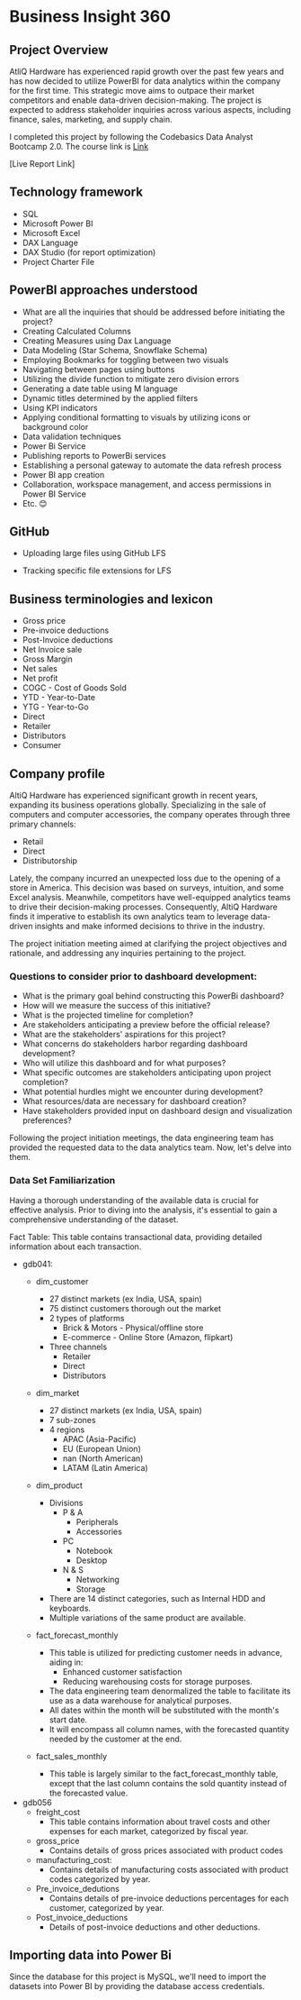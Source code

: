 # Business Insight 360

## Project Overview

AtliQ Hardware has experienced rapid growth over the past few years and has now decided to utilize PowerBI for data analytics within the company for the first time. This strategic move aims to outpace their market competitors and enable data-driven decision-making. The project is expected to address stakeholder inquiries across various aspects, including finance, sales, marketing, and supply chain.


I completed this project by following the Codebasics Data Analyst Bootcamp 2.0. The course link is [Link](https://codebasics.io/bootcamps/data-analytics-bootcamp-with-practical-job-assistance)

[Live Report Link]

## Technology framework
- SQL
- Microsoft Power BI
- Microsoft Excel
- DAX Language
- DAX Studio (for report optimization)
- Project Charter File

## PowerBI approaches understood
- What are all the inquiries that should be addressed before initiating the project?
- Creating Calculated Columns
- Creating Measures using Dax Language
- Data Modeling (Star Schema, Snowflake Schema)
- Employing Bookmarks for toggling between two visuals
- Navigating between pages using buttons
- Utilizing the divide function to mitigate zero division errors
- Generating a date table using M language
- Dynamic titles determined by the applied filters
- Using KPI indicators
- Applying conditional formatting to visuals by utilizing icons or background color
- Data validation techniques
- Power Bi Service
- Publishing reports to PowerBi services
- Establishing a personal gateway to automate the data refresh process
- Power BI app creation
- Collaboration, workspace management, and access permissions in Power BI Service
- Etc. 😊

## GitHub
- Uploading large files using GitHub LFS

- Tracking specific file extensions for LFS

## Business terminologies and lexicon
- Gross price
- Pre-invoice deductions
- Post-Invoice deductions
- Net Invoice sale
- Gross Margin
- Net sales
- Net profit
- COGC - Cost of Goods Sold
- YTD - Year-to-Date
- YTG - Year-to-Go
- Direct
- Retailer
- Distributors
- Consumer

## Company profile

AltiQ Hardware has experienced significant growth in recent years, expanding its business operations globally. Specializing in the sale of computers and computer accessories, the company operates through three primary channels:
- Retail
- Direct
- Distributorship

Lately, the company incurred an unexpected loss due to the opening of a store in America. This decision was based on surveys, intuition, and some Excel analysis. Meanwhile, competitors have well-equipped analytics teams to drive their decision-making processes. Consequently, AltiQ Hardware finds it imperative to establish its own analytics team to leverage data-driven insights and make informed decisions to thrive in the industry.

The project initiation meeting aimed at clarifying the project objectives and rationale, and addressing any inquiries pertaining to the project.

### Questions to consider prior to dashboard development:
- What is the primary goal behind constructing this PowerBi dashboard?
- How will we measure the success of this initiative?
- What is the projected timeline for completion?
- Are stakeholders anticipating a preview before the official release?
- What are the stakeholders' aspirations for this project?
- What concerns do stakeholders harbor regarding dashboard development?
- Who will utilize this dashboard and for what purposes?
- What specific outcomes are stakeholders anticipating upon project completion?
- What potential hurdles might we encounter during development?
- What resources/data are necessary for dashboard creation?
- Have stakeholders provided input on dashboard design and visualization preferences?

Following the project initiation meetings, the data engineering team has provided the requested data to the data analytics team. Now, let's delve into them.

### Data Set Familiarization
Having a thorough understanding of the available data is crucial for effective analysis. Prior to diving into the analysis, it's essential to gain a comprehensive understanding of the dataset.

Fact Table: This table contains transactional data, providing detailed information about each transaction.

  - gdb041:
    - dim_customer
      - 27 distinct markets (ex India, USA, spain)
      - 75 distinct customers thorough out the market
      - 2 types of platforms
        - Brick & Motors - Physical/offline store
        - E-commerce - Online Store (Amazon, flipkart)
      - Three channels
        - Retailer
        - Direct
        - Distributors
    - dim_market
      - 27 distinct markets (ex India, USA, spain)
      - 7 sub-zones
      - 4 regions
        - APAC (Asia-Pacific)
        - EU (European Union)
        - nan (North American)
        - LATAM (Latin America)
       
    - dim_product
      - Divisions
        - P & A
          - Peripherals
          - Accessories
        - PC
          - Notebook
          - Desktop
        - N & S
          - Networking
          - Storage
      - There are 14 distinct categories, such as Internal HDD and keyboards.
      - Multiple variations of the same product are available.
     
    - fact_forecast_monthly
      - This table is utilized for predicting customer needs in advance, aiding in:
        - Enhanced customer satisfaction
        - Reducing warehousing costs for storage purposes.
      - The data engineering team denormalized the table to facilitate its use as a data warehouse for analytical purposes.
      - All dates within the month will be substituted with the month's start date.
      - It will encompass all column names, with the forecasted quantity needed by the customer at the end.
    - fact_sales_monthly
      - This table is largely similar to the fact_forecast_monthly table, except that the last column contains the sold quantity instead of the forecasted value.
  - gdb056
    - freight_cost
      - This table contains information about travel costs and other expenses for each market, categorized by fiscal year.
    - gross_price
      - Contains details of gross prices associated with product codes
    - manufacturing_cost:
      - Contains details of manufacturing costs associated with product codes categorized by year.
    - Pre_invoice_dedutions
      - Contains details of pre-invoice deductions percentages for each customer, categorized by year.
    - Post_invoice_deductions
      - Details of post-invoice deductions and other deductions.

## Importing data into Power Bi
Since the database for this project is MySQL, we'll need to import the datasets into Power BI by providing the database access credentials.
